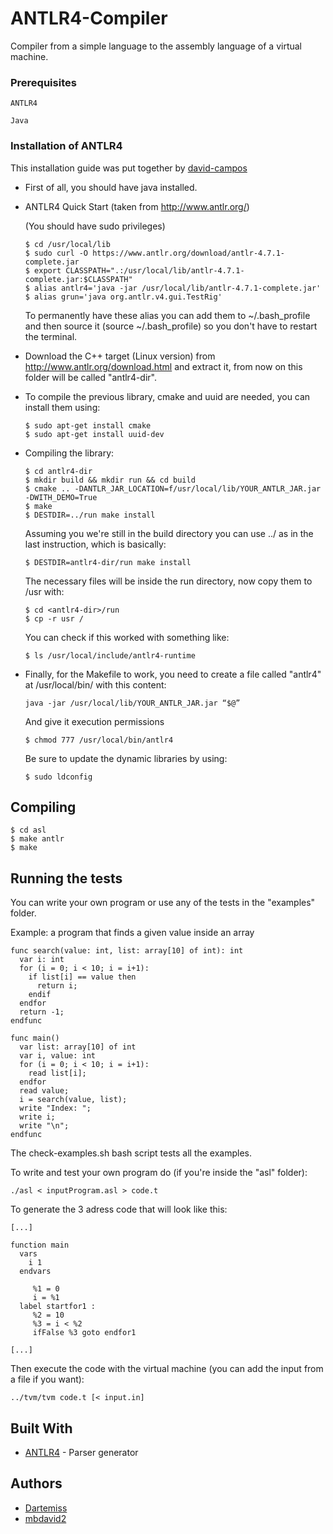 # ANTLR4-Compiler

Compiler from a simple language to the assembly language of a virtual machine.

### Prerequisites

```
ANTLR4
```

```
Java
```

### Installation of ANTLR4

This installation guide was put together by [david-campos](https://github.com/david-campos)

* First of all, you should have java installed.

* ANTLR4 Quick Start (taken from http://www.antlr.org/)

  (You should have sudo privileges)

  ```
  $ cd /usr/local/lib
  $ sudo curl -O https://www.antlr.org/download/antlr-4.7.1-complete.jar
  $ export CLASSPATH=".:/usr/local/lib/antlr-4.7.1-complete.jar:$CLASSPATH"
  $ alias antlr4='java -jar /usr/local/lib/antlr-4.7.1-complete.jar'
  $ alias grun='java org.antlr.v4.gui.TestRig'
  ```
  To permanently have these alias you can add them to ~/.bash_profile and then source it (source ~/.bash_profile) so you don't have to restart the terminal.
  
* Download the C++ target (Linux version) from http://www.antlr.org/download.html and extract it, from now on this folder will be called "antlr4-dir".

* To compile the previous library, cmake and uuid are needed, you can install them using:

  ```
  $ sudo apt-get install cmake
  $ sudo apt-get install uuid-dev
  ```

* Compiling the library:

  ```
  $ cd antlr4-dir
  $ mkdir build && mkdir run && cd build
  $ cmake .. -DANTLR_JAR_LOCATION=f/usr/local/lib/YOUR_ANTLR_JAR.jar -DWITH_DEMO=True
  $ make
  $ DESTDIR=../run make install
  ```

  Assuming you we're still in the build directory you can use ../ as in the last instruction, which is basically:
  ```
  $ DESTDIR=antlr4-dir/run make install
  ```

  The necessary files will be inside the run directory, now copy them to /usr with:

  ```
  $ cd <antlr4-dir>/run
  $ cp -r usr /
  ```

  You can check if this worked with something like:

  ```
  $ ls /usr/local/include/antlr4-runtime
  ```

* Finally, for the Makefile to work, you need to create a file called "antlr4" at /usr/local/bin/ with this content:

  ```
  java -jar /usr/local/lib/YOUR_ANTLR_JAR.jar “$@”
  ```

  And give it execution permissions

  ```
  $ chmod 777 /usr/local/bin/antlr4
  ```

  Be sure to update the dynamic libraries by using:

  ```
  $ sudo ldconfig
  ```

## Compiling

```
$ cd asl
$ make antlr
$ make
```

## Running the tests

You can write your own program or use any of the tests in the "examples" folder.

Example: a program that finds a given value inside an array

```
func search(value: int, list: array[10] of int): int
  var i: int
  for (i = 0; i < 10; i = i+1):
    if list[i] == value then
      return i;
    endif
  endfor
  return -1;
endfunc

func main()
  var list: array[10] of int
  var i, value: int
  for (i = 0; i < 10; i = i+1):
    read list[i];
  endfor
  read value;
  i = search(value, list);
  write "Index: ";
  write i;
  write "\n";
endfunc
```

The check-examples.sh bash script tests all the examples.

To write and test your own program do (if you're inside the "asl" folder):

```
./asl < inputProgram.asl > code.t
```

To generate the 3 adress code that will look like this:

```
[...]

function main
  vars
    i 1
  endvars

     %1 = 0
     i = %1
  label startfor1 :
     %2 = 10
     %3 = i < %2
     ifFalse %3 goto endfor1

[...]
```

Then execute the code with the virtual machine (you can add the input from a file if you want):

```
../tvm/tvm code.t [< input.in]
```

## Built With

* [ANTLR4](https://github.com/antlr/antlr4) - Parser generator

## Authors

* [Dartemiss](https://github.com/Dartemiss)
* [mbdavid2](https://github.com/mbdavid2)
